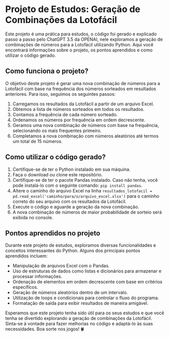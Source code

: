 # Projeto de Estudos: Geração de Combinações da Lotofácil

Este projeto é uma prática para estudos, o código foi gerado e explicado passo a passo pelo ChatGPT 3.5 da OPENAI, nele exploramos a geração de combinações de números para a Lotofácil utilizando Python. Aqui você encontrará informações sobre o projeto, os pontos aprendidos e como utilizar o código gerado.

## Como funciona o projeto?

O objetivo deste projeto é gerar uma nova combinação de números para a Lotofácil com base na frequência dos números sorteados em resultados anteriores. Para isso, seguimos os seguintes passos:

1. Carregamos os resultados da Lotofácil a partir de um arquivo Excel.
2. Obtemos a lista de números sorteados em todos os resultados.
3. Contamos a frequência de cada número sorteado.
4. Ordenamos os números por frequência em ordem decrescente.
5. Geramos uma nova combinação de números com base na frequência, selecionando os mais frequentes primeiro.
6. Completamos a nova combinação com números aleatórios até termos um total de 15 números.

## Como utilizar o código gerado?

1. Certifique-se de ter o Python instalado em sua máquina.
2. Faça o download ou clone este repositório.
3. Certifique-se de ter o pacote Pandas instalado. Caso não tenha, você pode instalá-lo com o seguinte comando: `pip install pandas`.
4. Altere o caminho do arquivo Excel na linha `resultados_lotofacil = pd.read_excel('caminho/para/o/arquivo_excel.xlsx')` para o caminho correto do seu arquivo com os resultados da Lotofácil.
5. Execute o código e aguarde a geração da nova combinação.
6. A nova combinação de números de maior probabilidade de sorteio será exibida no console.

## Pontos aprendidos no projeto

Durante este projeto de estudos, exploramos diversas funcionalidades e conceitos interessantes do Python. Alguns dos principais pontos aprendidos incluem:

- Manipulação de arquivos Excel com o Pandas.
- Uso de estruturas de dados como listas e dicionários para armazenar e processar informações.
- Ordenação de elementos em ordem decrescente com base em critérios específicos.
- Geração de números aleatórios dentro de um intervalo.
- Utilização de loops e condicionais para controlar o fluxo do programa.
- Formatação de saída para exibir resultados de maneira amigável.

Esperamos que este projeto tenha sido útil para os seus estudos e que você tenha se divertido explorando a geração de combinações da Lotofácil. Sinta-se à vontade para fazer melhorias no código e adaptá-lo às suas necessidades. Boa sorte nos jogos! 🍀
